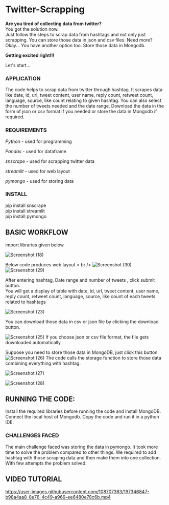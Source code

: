 # Twitter-Scrapping
**Are you tired of collecting data from twitter?** <br />
You got the solution now. <br />
Just follow the steps to scrap data from hashtags and not only just scrapping. You can store those data in json and csv files. Need more? Okay... You have another option too. Store those data in Mongodb. 

**Getting excited right!!!**

Let's start...

### APPLICATION

The code helps to scrap data from twitter through hashtag. It scrapes data like date, id, url, tweet content, user name, reply count, retweet count, language, source, like count relating to given hashtag. You can also select the number of tweets needed and the date range. Download the data in the form of json or csv format if you needed or store the data in Mongodb if required.

### REQUIREMENTS

*Python* - used for programming

*Pandas* - used for dataframe

*snscrape* - used for scrapping twitter data

*streamlit* - used for web layout

*pymongo* - used for storing data

### INSTALL

pip install snscrape <br />
pip install streamlit <br />
pip install pymongo <br />

## BASIC WORKFLOW
import libraries given below <br />

![Screenshot (18)](https://user-images.githubusercontent.com/108707363/197338512-fa9279d3-b663-4640-a141-8fe8b56dc568.png)

Below code produces web layout < br />
![Screenshot (30)](https://user-images.githubusercontent.com/108707363/197348740-8690d245-adab-4c79-b96d-6444634d6f58.png)
![Screenshot (29)](https://user-images.githubusercontent.com/108707363/197348754-c1cd7a97-5875-4cc8-a7b6-bd3ae4b9c227.png)


After entering hashtag, Date range and number of tweets , click submit button. <br />
You will get a display of table with date, id, url, tweet content, user name, reply count, retweet count, language, source, like count of each tweets related to hashtags

![Screenshot (23)](https://user-images.githubusercontent.com/108707363/197339288-c805eab3-e0d0-42d1-9935-379773380b79.png)

You can download those data in csv or json file by clicking the download button.

![Screenshot (25)](https://user-images.githubusercontent.com/108707363/197339557-1d222347-99a7-4d2c-9deb-7f27d6f11001.png)
 If you choose json or csv file format, the file gets downloaded automatically

Suppose you need to store those data in MongoDB, just click this button <br />
![Screenshot (26)](https://user-images.githubusercontent.com/108707363/197339757-b5dc7d81-bc29-40ab-aab4-c828c6120d3f.png)
The code calls the storage function to store those data combining everything with hashtag.<br />

![Screenshot (27)](https://user-images.githubusercontent.com/108707363/197340014-1bce7f9f-eb15-42eb-b671-f6feff1feca0.png)

![Screenshot (28)](https://user-images.githubusercontent.com/108707363/197340075-0c9f1a87-5c19-4d6f-9037-8d9d6c868ab9.png)

## RUNNING THE CODE:
Install the required libraries before running the code and install MongoDB. Connect the local host of Mongodb. Copy the code and run it in a python IDE.

### CHALLENGES FACED

The main challenge faced was storing the data in pymongo. It took more time to solve the problem compared to other things. We required to add hashtag with those scraping data and then make them into one collection. With few attempts the problem solved.

## VIDEO TUTORIAL


https://user-images.githubusercontent.com/108707363/197346847-b98a4aa8-8e76-4c49-a969-ee6480e78c6b.mp4


